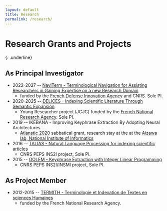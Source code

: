 ```yaml
---
layout: default
title: Research
permalink: /research/
---
```


# Research Grants and Projects
{: .underline}

## As Principal Investigator

* 2022-2027 -- [NaviTerm - Terminological Navigation for Assisting Researchers in Gaining Expertise on a new Research Domain](https://cnrs-naviterm.github.io/)
  - funded by the [French Defense Innovation Agency](https://www.defense.gouv.fr/aid) and CNRS. Sole PI.
* 2020-2025 -- [DELICES - Indexing Scientific Literature Through Semantic Expansion](https://anr-delices.github.io/)
  - Young Researcher project (JCJC) funded by the [French National Research Agency](https://anr.fr/). Sole PI.
* 2019 -- IKEBANA - Improving Keyphrase Extraction By Adopting Neural Architectures
  - [Atlanstic 2020](https://atlanstic2020.fr/) sabbatical grant, research stay at the at the [Aizawa lab, National Institute of Informatics](http://www-al.nii.ac.jp/)
* 2016 -- [TALIAS - Natural Language Processing for indexing scientific articles](https://boudinfl.github.io/talias/)
  - CNRS PEPS INS2I project, Sole PI.
* 2015 -- [GOLEM - Keyphrase Extraction with Integer Linear Programming](http://boudinfl.github.io/golem/)
  - CNRS PEPS INS2I/INSMI project, Sole PI.

## As Project Member

* 2012-2015 -- [TERMITH - Terminologie et Indexation de Textes en sciences Humaines](https://anr.fr/Projet-ANR-12-CORD-0029)
  - funded by the French National Research Agency.
